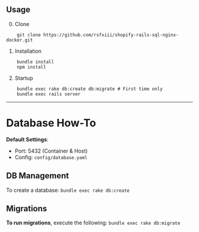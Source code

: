 ## Usage

0. Clone
```
    git clone https://github.com/rsfxiii/shopify-rails-sql-nginx-docker.git
```

1. Installation
```
    bundle install
    npm install
```
2. Startup
```
    bundle exec rake db:create db:migrate # First time only
    bundle exec rails server
```

---

# Database How-To

**Default Settings**:
* Port: 5432 (Container & Host)
* Config: `config/database.yaml`

## DB Management

To create a database:
`bundle exec rake db:create`

## Migrations

**To run migrations**, execute the following:
`bundle exec rake db:migrate`



